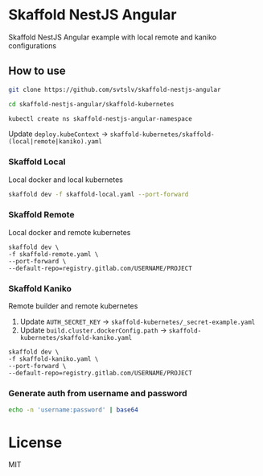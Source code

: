 # Skaffold NestJS Angular

Skaffold NestJS Angular example with local remote and kaniko configurations

## How to use

```sh
git clone https://github.com/svtslv/skaffold-nestjs-angular
```

```sh
cd skaffold-nestjs-angular/skaffold-kubernetes
```

```sh
kubectl create ns skaffold-nestjs-angular-namespace
```

Update `deploy.kubeContext` -> `skaffold-kubernetes/skaffold-(local|remote|kaniko).yaml`

### Skaffold Local

Local docker and local kubernetes

```sh
skaffold dev -f skaffold-local.yaml --port-forward
```

### Skaffold Remote

Local docker and remote kubernetes

```
skaffold dev \
-f skaffold-remote.yaml \
--port-forward \
--default-repo=registry.gitlab.com/USERNAME/PROJECT
```

### Skaffold Kaniko

Remote builder and remote kubernetes

1. Update `AUTH_SECRET_KEY` -> `skaffold-kubernetes/_secret-example.yaml`
2. Update `build.cluster.dockerConfig.path` -> `skaffold-kubernetes/skaffold-kaniko.yaml`

```
skaffold dev \
-f skaffold-kaniko.yaml \
--port-forward \
--default-repo=registry.gitlab.com/USERNAME/PROJECT
```

### Generate auth from username and password

```sh
echo -n 'username:password' | base64
```

# License

MIT


